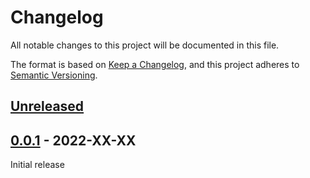 # Changelog
All notable changes to this project will be documented in this file.

The format is based on [Keep a Changelog](https://keepachangelog.com/en/1.0.0/),
and this project adheres to [Semantic Versioning](https://semver.org/spec/v2.0.0.html).

## [Unreleased]

## [0.0.1] - 2022-XX-XX

Initial release

[Unreleased]: https://github.com/fmatter/morphinder/compare/v0.0.1...HEAD
[0.0.1]: https://github.com/fmatter/morphinder/compare/v0.0.1...v0.0.1